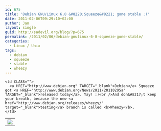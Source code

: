 ```yaml
---
id: 675
title: 'Debian GNU/Linux 6.0 &#8220;Squeeze&#8221; gone stable ;)'
date: 2011-02-06T09:29:10+02:00
author: Jan
layout: single
guid: http://sadevil.org/blog/?p=675
permalink: /2011/02/06/debian-gnulinux-6-0-squeeze-gone-stable/
categories:
  - Linux / Unix
tags:
  - debian
  - squeeze
  - stable
  - wheezy
---
```

<table BORDER="0" CLASS="">
  <tr>
    <td ALIGN="center" WIDTH="1" CLASS="">
      <img SRC="https://kcore.org/wp-content/uploads/2011/02/debian_logo.png" />
    </td>
    
    <td CLASS="">
      <a HREF="http://www.debian.org" TARGET="_blank">Debian</a> Squeeze got <a HREF="http://www.debian.org/News/2011/20110205a" TARGET="_blank">released today</a>. Yay! :)<br />And don&#8217;t keep your breath, because the new <a href="http://www.debian.org/releases/wheezy/" target="_blank">testing</a> branch is called <b>Wheezy</b>.
    </td>
  </tr>
</table>